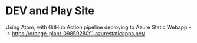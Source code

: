 # DEV and Play Site 
Using Atom, with GitHub Action pipeline deploying to Azure Static Webapp --> https://orange-plant-09859280f.1.azurestaticapps.net/

